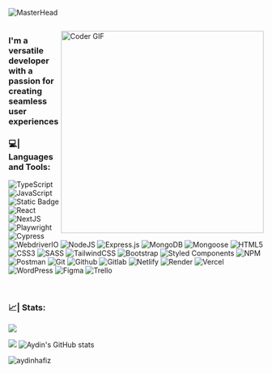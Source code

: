 ![MasterHead](https://user-images.githubusercontent.com/90236635/232446433-d5540fa2-fe28-4bb8-b929-cdb51fe61336.gif)

<p align="left"> <a href="https://twitter.com/" target="blank"><img src="https://img.shields.io/twitter/follow/?logo=twitter&style=for-the-badge" alt="" /></a> </p>
<img align='right' alt="Coder GIF"  width=400 src="https://user-images.githubusercontent.com/74038190/212749695-a6817c5a-a794-462b-afca-1b5ce7dd5e63.gif" />

<h3>I'm a versatile developer with a passion for creating seamless user experiences</h3>























<h3 align="left"> 💻| Languages and Tools:</h3>
<p align="left"></p>

![TypeScript](https://img.shields.io/badge/typescript-%23007ACC.svg?style=for-the-badge&logo=typescript&logoColor=white) ![JavaScript](https://img.shields.io/badge/javascript-%23323330.svg?style=for-the-badge&logo=javascript&logoColor=%23F7DF1E) ![Static Badge](https://img.shields.io/badge/Electron_-you?style=for-the-badge&logo=Electron&logoColor=darkblue&labelColor=blue&color=black)
 ![React](https://img.shields.io/badge/react-%2320232a.svg?style=for-the-badge&logo=react&logoColor=%2361DAFB) ![NextJS](https://img.shields.io/badge/next.js-6DA55F?style=for-the-badge&logo=next.js&logoColor=white) ![Playwright](https://img.shields.io/badge/Playwright-%23007ACC.svg?style=for-the-badge&logo=playwright&color=brown) ![Cypress](https://img.shields.io/badge/Cypress-%23007ACC.svg?style=for-the-badge&logo=cypress&color=grey) ![WebdriverIO](https://img.shields.io/badge/WebdriverIO-green?style=for-the-badge&logo=webdriverio&labelColor=black)  ![NodeJS](https://img.shields.io/badge/node.js-6DA55F?style=for-the-badge&logo=node.js&logoColor=white) ![Express.js](https://img.shields.io/badge/express.js-%23404d59.svg?style=for-the-badge&logo=express&logoColor=%2361DAFB) ![MongoDB](https://img.shields.io/badge/MongoDB-%234ea94b.svg?style=for-the-badge&logo=mongodb&logoColor=white) ![Mongoose](https://img.shields.io/badge/Mongoose-%234ea94b.svg?style=for-the-badge&logo=mongoose&logoColor=white) ![HTML5](https://img.shields.io/badge/html5-%23E34F26.svg?style=for-the-badge&logo=html5&logoColor=white) ![CSS3](https://img.shields.io/badge/css3-%231572B6.svg?style=for-the-badge&logo=css3&logoColor=white) ![SASS](https://img.shields.io/badge/SASS-hotpink.svg?style=for-the-badge&logo=SASS&logoColor=white)  ![TailwindCSS](https://img.shields.io/badge/tailwindcss-%2338B2AC.svg?style=for-the-badge&logo=tailwind-css&logoColor=white)  ![Bootstrap](https://img.shields.io/badge/bootstrap-%23563D7C.svg?style=for-the-badge&logo=bootstrap&logoColor=white) ![Styled Components](https://img.shields.io/badge/styled%20Components-%23007ACC.svg?style=for-the-badge&logo=Styled%20Components&color=grey)  ![NPM](https://img.shields.io/badge/NPM-%23000000.svg?style=for-the-badge&logo=npm&logoColor=white) ![Postman](https://img.shields.io/badge/postman-%23F24E1E.svg?style=for-the-badge&logo=postman&logoColor=white)   ![Git](https://img.shields.io/badge/git-%23007ACC.svg?style=for-the-badge&logo=Git&color=white) ![Github](https://img.shields.io/badge/github-%23007ACC.svg?style=for-the-badge&logo=Github&color=blue) ![Gitlab](https://img.shields.io/badge/gitlab-%23007ACC.svg?style=for-the-badge&logo=Gitlab&color=white) ![Netlify](https://img.shields.io/badge/Netlify-%23000000.svg?style=for-the-badge&logo=netlify&logoColor=white) ![Render](https://img.shields.io/badge/Render-%7D1C32.svg?style=for-the-badge&logo=render&logoColor=white) ![Vercel](https://img.shields.io/badge/Vercel-%23000000.svg?style=for-the-badge&logo=vercel&logoColor=white) ![WordPress](https://img.shields.io/badge/wordpress-%23007ACC.svg?style=for-the-badge&logo=wordpress&logoColor=white)  ![Figma](https://img.shields.io/badge/figma-%23F24E1E.svg?style=for-the-badge&logo=figma&logoColor=white) ![Trello](https://img.shields.io/badge/Trello-%23026AA7.svg?style=for-the-badge&logo=Trello&logoColor=white) 

<br> 

<div>
<h3 align="left"> 📈| Stats:</h3>
  
![](https://github-readme-stats.vercel.app/api/top-langs/?username=aydinhafiz&theme=transparent&hide_border=false&include_all_commits=false&count_private=false&layout=compact&card_width=500) 

[![](https://streak-stats.demolab.com?user=aydinhafiz&theme=transparent&card_width=500)](https://git.io/streak-stats) ![Aydin's GitHub stats](https://github-readme-stats.vercel.app/api?username=aydinhafiz&show_icons=true&theme=transparent&card_width=500)

</div>

<p align="left"> <img src="https://komarev.com/ghpvc/?username=aydinhafiz&label=Profile%20views&color=0e75b6&style=flat" alt="aydinhafiz" /> </p>
